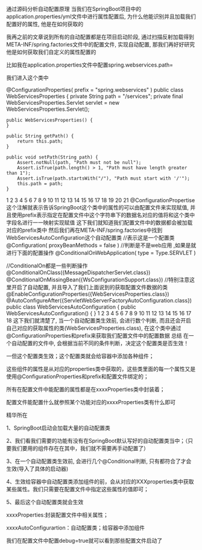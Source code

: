 通过源码分析自动配置原理
当我们在SpringBoot项目中的application.properties/yml文件中进行属性配置后, 为什么他能识别并且加载我们配置好的属性, 他是在如何获取的

我再之前的文章说到所有的自动配置都是在项目启动阶段, 通过扫描反射加载得到META-INF/spring.factories文件中的配置文件, 实现自动配置, 那我们再好好研究他是如何获取我们自定义的属性配置的

比如我在application.properties文件中配置spring.webservices.path=

我们进入这个类中


@ConfigurationProperties(
    prefix = "spring.webservices"
)
public class WebServicesProperties {
    private String path = "/services";
    private final WebServicesProperties.Servlet servlet = new WebServicesProperties.Servlet();

    public WebServicesProperties() {
    }

    public String getPath() {
        return this.path;
    }

    public void setPath(String path) {
        Assert.notNull(path, "Path must not be null");
        Assert.isTrue(path.length() > 1, "Path must have length greater than 1");
        Assert.isTrue(path.startsWith("/"), "Path must start with '/'");
        this.path = path;
    }
1
2
3
4
5
6
7
8
9
10
11
12
13
14
15
16
17
18
19
20
21
@ConfigurationPropertise这个注解就表示告诉SpringBoot这个类中的属性的可以由配置文件来实现赋值, 并且使用prefix表示指定在配置文件中这个字符串下的数据名对应的值将和这个类中字段名进行一一映射实现赋值
这下我们就知道我们配置文件中的数据都会被加载对应的prefix类中
然后我们再在META-INF/spring.factories中找到WebServicesAutoConfiguration这个自动配置类
//表示这是一个配置类
@Configuration(
    proxyBeanMethods = false
)
//判断是不是web应用 ,如果是就进行下面的配置操作
@ConditionalOnWebApplication(
    type = Type.SERVLET
)

//ConditionalOn都是一些判断操作
@ConditionalOnClass({MessageDispatcherServlet.class})
@ConditionalOnMissingBean({WsConfigurationSupport.class})
//特别注意这里开启了自动配置, 并且导入了我们上面说到的获取配置文件数据的类
@EnableConfigurationProperties({WebServicesProperties.class})
@AutoConfigureAfter({ServletWebServerFactoryAutoConfiguration.class})
public class WebServicesAutoConfiguration {
    public WebServicesAutoConfiguration() {
    }
1
2
3
4
5
6
7
8
9
10
11
12
13
14
15
16
17
18
这下我们就清楚了, 当一个自动配置类生效前, 会进行数个判断, 而且还会开启自己对应的获取属性的类(WebServicesProperties.class), 在这个类中通过@ConfigurationProperties和prefix来获取我们配置文件中的配置数据
总结
在一个自动配置的文件中, 会根据当前不同的条件判断，决定这个配置类是否生效！

一但这个配置类生效；这个配置类就会给容器中添加各种组件；

这些组件的属性是从对应的properties类中获取的，这些类里面的每一个属性又是使用@ConfigurationProperties和prefix和配置文件绑定的；

所有在配置文件中能配置的属性都是在xxxxProperties类中封装着；

配置文件能配置什么就参照某个功能对应的xxxxProperties类有什么即可

精华所在

1、SpringBoot启动会加载大量的自动配置类

2、我们看我们需要的功能有没有在SpringBoot默认写好的自动配置类当中；（只要我们要用的组件存在在其中，我们就不需要再手动配置了）

3、在一个自动配置类生效前, 会进行几个@Conditional判断, 只有都符合了才会生效(导入了具体的启动器)

4、生效给容器中自动配置类添加组件的前，会从对应的XXXproperties类中获取某些属性。我们只需要在配置文件中指定这些属性的值即可；

5、最后这个自动配置类就会生效

xxxxProperties:封装配置文件中相关属性；

xxxxAutoConfigurartion：自动配置类；给容器中添加组件

我们在配置文件中配置debug=true就可以看到那些配置文件启动了